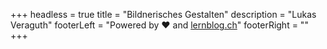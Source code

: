 +++
headless = true
title = "Bildnerisches Gestalten"
description = "Lukas Veraguth"
footerLeft = "Powered by ❤️ and [lernblog.ch](https://www.lernblog.ch)"
footerRight = ""
+++
